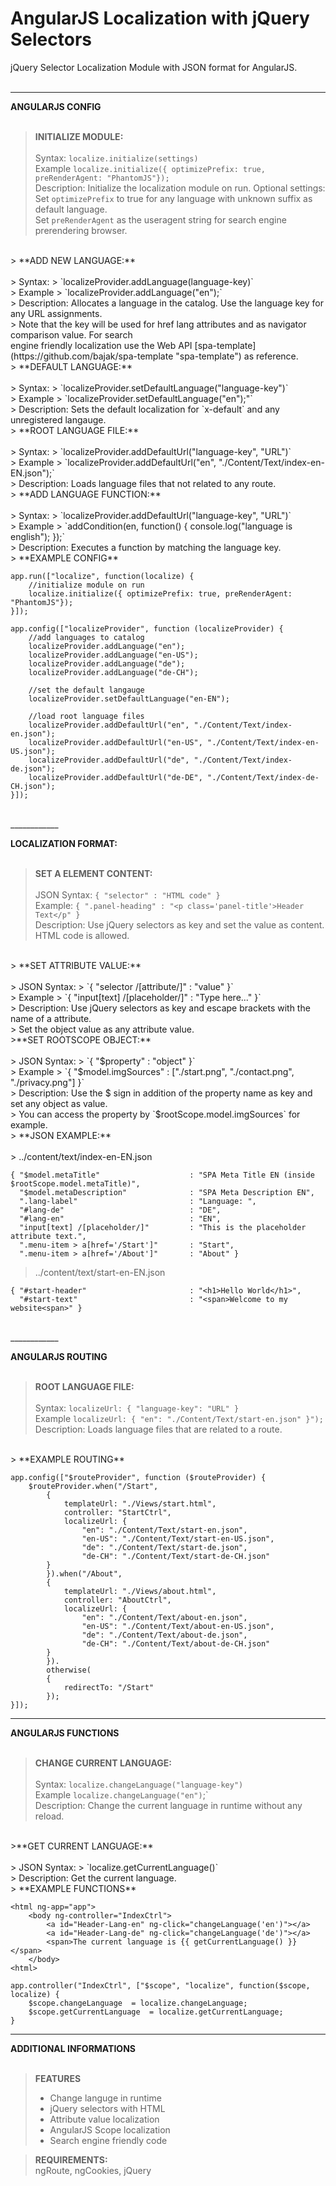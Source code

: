 # AngularJS Localization with jQuery Selectors #


jQuery Selector Localization Module with JSON format for AngularJS.
<br><br>

 ____________
**ANGULARJS CONFIG**<br><br>

> **INITIALIZE MODULE:**<br><br>
> Syntax:
> `localize.initialize(settings)`<br>
> Example
> `localize.initialize({ optimizePrefix: true, preRenderAgent: "PhantomJS"});`<br>
> Description: Initialize the localization module on run. Optional settings:<br>
> Set `optimizePrefix` to true for any language with unknown suffix as default language.<br>
> Set `preRenderAgent` as the useragent string for search engine prerendering browser.<br> 
<br>
> **ADD NEW LANGUAGE:**<br><br>
> Syntax:
> `localizeProvider.addLanguage(language-key)`<br>
> Example
> `localizeProvider.addLanguage("en");`<br>
> Description: Allocates a language in the catalog. Use the language key for any URL assignments.<br>
> Note that the key will be used for href lang attributes and as navigator comparison value. For search<br> engine friendly localization use the Web API [spa-template](https://github.com/bajak/spa-template "spa-template") as reference. 

<br>
> **DEFAULT LANGUAGE:**<br><br>
> Syntax:
> `localizeProvider.setDefaultLanguage("language-key")`<br>
> Example
> `localizeProvider.setDefaultLanguage("en");"`<br>
> Description: Sets the default localization for `x-default` and any unregistered langauge.

<br>
> **ROOT LANGUAGE FILE:**<br><br>
> Syntax:
> `localizeProvider.addDefaultUrl("language-key", "URL")`<br>
> Example
> `localizeProvider.addDefaultUrl("en", "./Content/Text/index-en-EN.json");`<br>
> Description: Loads language files that not related to any route.

<br>
> **ADD LANGUAGE FUNCTION:**<br><br>
> Syntax:
> `localizeProvider.addDefaultUrl("language-key", "URL")`<br>
> Example
> `addCondition(en, function() { console.log("language is english"); });`<br>
> Description: Executes a function by matching the language key.

<br>
> **EXAMPLE CONFIG**


    app.run(["localize", function(localize) {
		//initialize module on run
		localize.initialize({ optimizePrefix: true, preRenderAgent: "PhantomJS"});
    }]);

	app.config(["localizeProvider", function (localizeProvider) {
		//add languages to catalog
        localizeProvider.addLanguage("en");
        localizeProvider.addLanguage("en-US");
		localizeProvider.addLanguage("de");
		localizeProvider.addLanguage("de-CH");
    
        //set the default langauge
        localizeProvider.setDefaultLanguage("en-EN");
        
        //load root language files
        localizeProvider.addDefaultUrl("en", "./Content/Text/index-en.json");
		localizeProvider.addDefaultUrl("en-US", "./Content/Text/index-en-US.json");
        localizeProvider.addDefaultUrl("de", "./Content/Text/index-de.json");
		localizeProvider.addDefaultUrl("de-DE", "./Content/Text/index-de-CH.json");
    }]);
<br>
____________

**LOCALIZATION FORMAT:**<br><br>

>**SET A ELEMENT CONTENT:**<br><br>
> JSON Syntax:
> `{ "selector" : "HTML code" }`<br>
> Example:
> `{ ".panel-heading" : "<p class='panel-title'>Header Text</p" }`<br>
> Description: Use jQuery selectors as key and set the value as content. HTML code is allowed.

<br>
> **SET ATTRIBUTE VALUE:**<br><br>
> JSON Syntax:
> `{ "selector /[attribute/]" : "value" }`<br>
> Example
> `{ "input[text] /[placeholder/]" : "Type here..." }`<br>
> Description: Use jQuery selectors as key and escape brackets with the name of a attribute.<br>
> Set the object value as any attribute value.

<br>
>**SET ROOTSCOPE OBJECT:**<br><br>
> JSON Syntax:
> `{ "$property" : "object" }`<br>
> Example
> `{ "$model.imgSources" : ["./start.png", "./contact.png", "./privacy.png"] }`<br>
> Description: Use the $ sign in addition of the property name as key and set any object as value.<br>
> You can access the property by `$rootScope.model.imgSources` for example.

<br>
> **JSON EXAMPLE:**<br><br>
> ../content/text/index-en-EN.json

	{ "$model.metaTitle" 					: "SPA Meta Title EN (inside $rootScope.model.metaTitle)",
      "$model.metaDescription" 				: "SPA Meta Description EN",
      ".lang-label" 						: "Language: ",
      "#lang-de" 							: "DE",
      "#lang-en" 							: "EN",
      "input[text] /[placeholder/]"			: "This is the placeholder attribute text.",
      ".menu-item > a[href='/Start']" 		: "Start",
      ".menu-item > a[href='/About']" 		: "About" }

> ../content/text/start-en-EN.json

	{ "#start-header" 						: "<h1>Hello World</h1>",
      "#start-text" 						: "<span>Welcome to my website<span>" }

<br>
____________


**ANGULARJS ROUTING**
<br>
<br>
> **ROOT LANGUAGE FILE:**<br><br>
> Syntax:
> `localizeUrl: { "language-key": "URL" }`<br>
> Example
> `localizeUrl: { "en": "./Content/Text/start-en.json" }");`<br>
> Description: Loads language files that are related to a route.

<br>
> **EXAMPLE ROUTING**

    app.config(["$routeProvider", function ($routeProvider) {
        $routeProvider.when("/Start",
            {
                templateUrl: "./Views/start.html",
                controller: "StartCtrl",
                localizeUrl: {
					"en": "./Content/Text/start-en.json",
                    "en-US": "./Content/Text/start-en-US.json",
					"de": "./Content/Text/start-de.json",
                    "de-CH": "./Content/Text/start-de-CH.json"
            }
            }).when("/About",
            {
                templateUrl: "./Views/about.html",
                controller: "AboutCtrl",
                localizeUrl: {
					"en": "./Content/Text/about-en.json",
                    "en-US": "./Content/Text/about-en-US.json",
					"de": "./Content/Text/about-de.json",
                    "de-CH": "./Content/Text/about-de-CH.json"
            }
            }).
            otherwise(
            {
                redirectTo: "/Start"
            });
    }]);
____________


**ANGULARJS FUNCTIONS**
<br>
<br>
> **CHANGE CURRENT LANGUAGE:**<br><br>
> Syntax:
> `localize.changeLanguage("language-key")`<br>
> Example
> `localize.changeLanguage("en")`;`<br>
> Description: Change the current language in runtime without any reload.

<br>
>**GET CURRENT LANGUAGE:**<br><br>
> JSON Syntax:
> `localize.getCurrentLanguage()`<br>
> Description: Get the current language.

<br>
> **EXAMPLE FUNCTIONS**

	<html ng-app="app">
		<body ng-controller="IndexCtrl">
	    	<a id="Header-Lang-en" ng-click="changeLanguage('en')"></a>
	    	<a id="Header-Lang-de" ng-click="changeLanguage('de')"></a>
			<span>The current language is {{ getCurrentLanguage() }}</span>
		</body>
	<html>

	app.controller("IndexCtrl", ["$scope", "localize", function($scope, localize) {
		$scope.changeLanguage  = localize.changeLanguage;
		$scope.getCurrentLanguage  = localize.getCurrentLanguage;
	}
____________
**ADDITIONAL INFORMATIONS**
<br>
<br>

> **FEATURES**<br>
>  - Change languge in runtime
>  - jQuery selectors with HTML
>  - Attribute value localization
>  - AngularJS Scope localization
>  - Search engine friendly code


> **REQUIREMENTS:**<br>
> ngRoute, ngCookies, jQuery